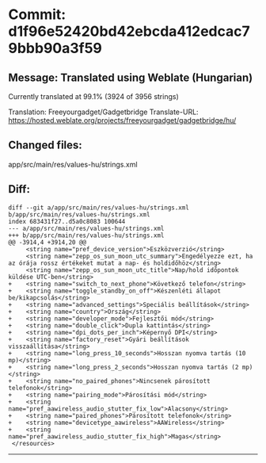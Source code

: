 # Commit: d1f96e52420bd42ebcda412edcac79bbb90a3f59
## Message: Translated using Weblate (Hungarian)

Currently translated at 99.1% (3924 of 3956 strings)

Translation: Freeyourgadget/Gadgetbridge
Translate-URL: https://hosted.weblate.org/projects/freeyourgadget/gadgetbridge/hu/
## Changed files:
app/src/main/res/values-hu/strings.xml

## Diff:
```
diff --git a/app/src/main/res/values-hu/strings.xml b/app/src/main/res/values-hu/strings.xml
index 683431f27..d5a0c8083 100644
--- a/app/src/main/res/values-hu/strings.xml
+++ b/app/src/main/res/values-hu/strings.xml
@@ -3914,4 +3914,20 @@
     <string name="pref_device_version">Eszközverzió</string>
     <string name="zepp_os_sun_moon_utc_summary">Engedélyezze ezt, ha az órája rossz értékeket mutat a nap- és holdidőhöz</string>
     <string name="zepp_os_sun_moon_utc_title">Nap/hold időpontok küldése UTC-ben</string>
+    <string name="switch_to_next_phone">Következő telefon</string>
+    <string name="toggle_standby_on_off">Készenléti állapot be/kikapcsolás</string>
+    <string name="advanced_settings">Speciális beállítások</string>
+    <string name="country">Ország</string>
+    <string name="developer_mode">Fejlesztői mód</string>
+    <string name="double_click">Dupla kattintás</string>
+    <string name="dpi_dots_per_inch">Képernyő DPI</string>
+    <string name="factory_reset">Gyári beállítások visszaállítása</string>
+    <string name="long_press_10_seconds">Hosszan nyomva tartás (10 mp)</string>
+    <string name="long_press_2_seconds">Hosszan nyomva tartás (2 mp)</string>
+    <string name="no_paired_phones">Nincsenek párosított telefonok</string>
+    <string name="pairing_mode">Párosítási mód</string>
+    <string name="pref_aawireless_audio_stutter_fix_low">Alacsony</string>
+    <string name="paired_phones">Párosított telefonok</string>
+    <string name="devicetype_aawireless">AAWireless</string>
+    <string name="pref_aawireless_audio_stutter_fix_high">Magas</string>
 </resources>
```
-----------------------------------
